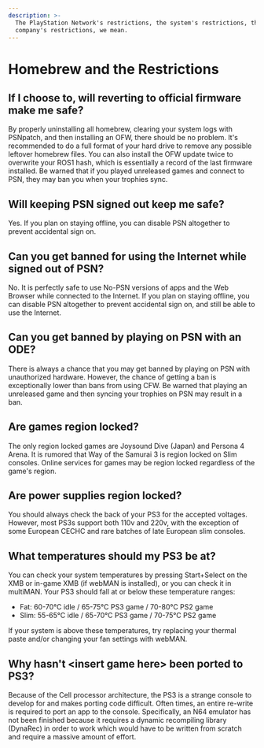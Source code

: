 ```yaml
---
description: >-
  The PlayStation Network's restrictions, the system's restrictions, the
  company's restrictions, we mean.
---
```


# Homebrew and the Restrictions

## **If I choose to, will reverting to official firmware make me safe?**

By properly uninstalling all homebrew, clearing your system logs with PSNpatch, and then installing an OFW, there should be no problem. It's recommended to do a full format of your hard drive to remove any possible leftover homebrew files. You can also install the OFW update twice to overwrite your ROS1 hash, which is essentially a record of the last firmware installed. Be warned that if you played unreleased games and connect to PSN, they may ban you when your trophies sync.

## **Will keeping PSN signed out keep me safe?**

Yes. If you plan on staying offline, you can disable PSN altogether to prevent accidental sign on.

## **Can you get banned for using the Internet while signed out of PSN?**

No. It is perfectly safe to use No-PSN versions of apps and the Web Browser while connected to the Internet. If you plan on staying offline, you can disable PSN altogether to prevent accidental sign on, and still be able to use the Internet.

## **Can you get banned by playing on PSN with an ODE?**

There is always a chance that you may get banned by playing on PSN with unauthorized hardware. However, the chance of getting a ban is exceptionally lower than bans from using CFW. Be warned that playing an unreleased game and then syncing your trophies on PSN may result in a ban.

## **Are games region locked?**

The only region locked games are Joysound Dive \(Japan\) and Persona 4 Arena. It is rumored that Way of the Samurai 3 is region locked on Slim consoles. Online services for games may be region locked regardless of the game's region.

## **Are power supplies region locked?**

You should always check the back of your PS3 for the accepted voltages. However, most PS3s support both 110v and 220v, with the exception of some European CECHC and rare batches of late European slim consoles.

## **What temperatures should my PS3 be at?**

You can check your system temperatures by pressing Start+Select on the XMB or in-game XMB \(if webMAN is installed\), or you can check it in multiMAN. Your PS3 should fall at or below these temperature ranges:

* Fat: 60-70°C idle / 65-75°C PS3 game / 70-80°C PS2 game
* Slim: 55-65°C idle / 65-70°C PS3 game / 70-75°C PS2 game

If your system is above these temperatures, try replacing your thermal paste and/or changing your fan settings with webMAN.

## **Why hasn't &lt;insert game here&gt; been ported to PS3?**

Because of the Cell processor architecture, the PS3 is a strange console to develop for and makes porting code difficult. Often times, an entire re-write is required to port an app to the console. Specifically, an N64 emulator has not been finished because it requires a dynamic recompiling library \(DynaRec\) in order to work which would have to be written from scratch and require a massive amount of effort.

